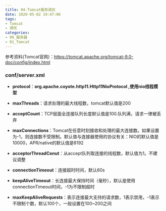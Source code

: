 ```yaml
---
title: 04-Tomcat服务调优
date: 2020-05-02 19:47:06
tags:
- Tomcat
- 调优
categories: 
- 06_服务器
- 01_Tomcat
---
```




参考资料(Tomcat官网)：https://tomcat.apache.org/tomcat-9.0-doc/config/index.html

### conf/server.xml

- **protocol**：**org.apache.coyote.http11.Http11NioProtocol ,使用nio线程模型**

- **maxThreads**：请求处理的最大线程数，tomcat默认值是200

- **acceptCount**：TCP层面全连接队列长度默认值是100.队列满，请求一律被丢弃

- **maxConnections**：Tomcat在任意时刻接收和处理的最大连接数。如果设置为-1，则连接数不受限制。默认值与连接器使用的协议有关：NIO的默认值是10000，APR/native的默认值是8192

- **acceptorThreadConut**：从accept队列取连接的线程数，默认值为1。不建议调整

- **connectionTimeout**：连接超时时间，默认60s

- **keepAliveTimeout**：长连接最大保持时间（毫秒），默认是使用connectionTimeout时间，-1为不限制超时

- **maxKeepAliveRequests**：表示连接最大支持的请求数，1表示禁用，-1表示不限制个数，默认100个，一般设置在100~200之间